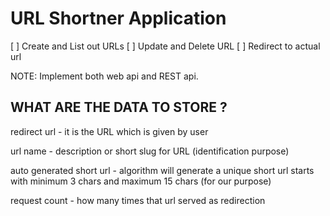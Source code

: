URL Shortner Application
========================

[ ] Create and List out URLs
[ ] Update and Delete URL
[ ] Redirect to actual url

NOTE: Implement both web api and REST api.


WHAT ARE THE DATA TO STORE ?
----------------------------
redirect url - it is the URL which is given by user

url name - description or short slug for URL (identification purpose)

auto generated short url - algorithm will generate a unique short url
    starts with minimum 3 chars and maximum 15 chars (for our purpose)

request count - how many times that url served as redirection
